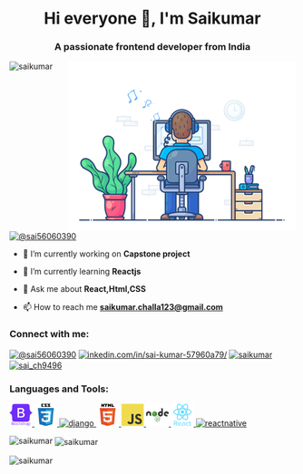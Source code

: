 
<h1 align="center">Hi everyone 👋, I'm Saikumar</h1>
<h3 align="center">A passionate frontend developer from India</h3>
<img align="right" alt ="coding" width ="400" src="https://raw.githubusercontent.com/SupianIDz/SupianIDz/main/coding.gif">

<p align="left"> <img src="https://komarev.com/ghpvc/?username=saikumar&label=Profile%20views&color=0e75b6&style=flat" alt="saikumar" /> </p>

<p align="left"> <a href="https://twitter.com/@sai56060390" target="blank"><img src="https://img.shields.io/twitter/follow/@sai56060390?logo=twitter&style=for-the-badge" alt="@sai56060390" /></a> </p>

- 🔭 I’m currently working on **Capstone project**

- 🌱 I’m currently learning **Reactjs**

- 💬 Ask me about **React,Html,CSS**

- 📫 How to reach me **saikumar.challa123@gmail.com**

<h3 align="left">Connect with me:</h3>
<p align="left">
<a href="https://twitter.com/@sai56060390" target="blank"><img align="center" src="https://raw.githubusercontent.com/rahuldkjain/github-profile-readme-generator/master/src/images/icons/Social/twitter.svg" alt="@sai56060390" height="30" width="40" /></a>
<a href="https://linkedin.com/in/inkedin.com/in/sai-kumar-57960a79/" target="blank"><img align="center" src="https://raw.githubusercontent.com/rahuldkjain/github-profile-readme-generator/master/src/images/icons/Social/linked-in-alt.svg" alt="inkedin.com/in/sai-kumar-57960a79/" height="30" width="40" /></a>
<a href="https://fb.com/saikumar" target="blank"><img align="center" src="https://raw.githubusercontent.com/rahuldkjain/github-profile-readme-generator/master/src/images/icons/Social/facebook.svg" alt="saikumar" height="30" width="40" /></a>
<a href="https://instagram.com/sai_ch9496" target="blank"><img align="center" src="https://raw.githubusercontent.com/rahuldkjain/github-profile-readme-generator/master/src/images/icons/Social/instagram.svg" alt="sai_ch9496" height="30" width="40" /></a>
</p>

<h3 align="left">Languages and Tools:</h3>
<p align="left"> <a href="https://getbootstrap.com" target="_blank" rel="noreferrer"> <img src="https://raw.githubusercontent.com/devicons/devicon/master/icons/bootstrap/bootstrap-plain-wordmark.svg" alt="bootstrap" width="40" height="40"/> </a> <a href="https://www.w3schools.com/css/" target="_blank" rel="noreferrer"> <img src="https://raw.githubusercontent.com/devicons/devicon/master/icons/css3/css3-original-wordmark.svg" alt="css3" width="40" height="40"/> </a> <a href="https://www.djangoproject.com/" target="_blank" rel="noreferrer"> <img src="https://cdn.worldvectorlogo.com/logos/django.svg" alt="django" width="40" height="40"/> </a> <a href="https://www.w3.org/html/" target="_blank" rel="noreferrer"> <img src="https://raw.githubusercontent.com/devicons/devicon/master/icons/html5/html5-original-wordmark.svg" alt="html5" width="40" height="40"/> </a> <a href="https://developer.mozilla.org/en-US/docs/Web/JavaScript" target="_blank" rel="noreferrer"> <img src="https://raw.githubusercontent.com/devicons/devicon/master/icons/javascript/javascript-original.svg" alt="javascript" width="40" height="40"/> </a> <a href="https://nodejs.org" target="_blank" rel="noreferrer"> <img src="https://raw.githubusercontent.com/devicons/devicon/master/icons/nodejs/nodejs-original-wordmark.svg" alt="nodejs" width="40" height="40"/> </a> <a href="https://reactjs.org/" target="_blank" rel="noreferrer"> <img src="https://raw.githubusercontent.com/devicons/devicon/master/icons/react/react-original-wordmark.svg" alt="react" width="40" height="40"/> </a> <a href="https://reactnative.dev/" target="_blank" rel="noreferrer"> <img src="https://reactnative.dev/img/header_logo.svg" alt="reactnative" width="40" height="40"/> </a> </p>

<p><img align="left" src="https://github-readme-stats.vercel.app/api/top-langs?username=saikumar&show_icons=true&locale=en&layout=compact" alt="saikumar" /></p>

<p>&nbsp;<img align="center" src="https://github-readme-stats.vercel.app/api?username=saikumar&show_icons=true&locale=en" alt="saikumar" /></p>

<p><img align="center" src="https://github-readme-streak-stats.herokuapp.com/?user=saikumar&" alt="saikumar" /></p>

